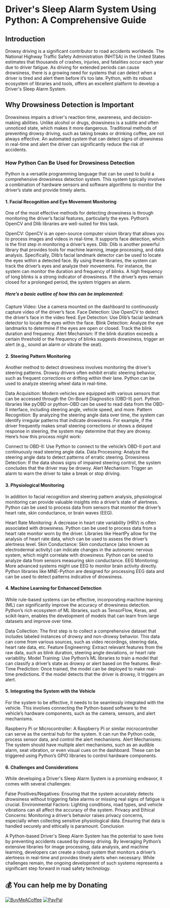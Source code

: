 # Driver's Sleep Alarm System Using Python: A Comprehensive Guide
## Introduction

Drowsy driving is a significant contributor to road accidents worldwide. The National Highway Traffic Safety Administration (NHTSA) in the United States estimates that thousands of crashes, injuries, and fatalities occur each year due to driver fatigue. As driving for extended periods can cause drowsiness, there is a growing need for systems that can detect when a driver is tired and alert them before it’s too late. Python, with its robust ecosystem of libraries and tools, offers an excellent platform to develop a Driver's Sleep Alarm System.

## Why Drowsiness Detection is Important

Drowsiness impairs a driver's reaction time, awareness, and decision-making abilities. Unlike alcohol or drugs, drowsiness is a subtle and often unnoticed state, which makes it more dangerous. Traditional methods of preventing drowsy driving, such as taking breaks or drinking coffee, are not always effective. An automated system that can detect signs of drowsiness in real-time and alert the driver can significantly reduce the risk of accidents.

### How Python Can Be Used for Drowsiness Detection

Python is a versatile programming language that can be used to build a comprehensive drowsiness detection system. This system typically involves a combination of hardware sensors and software algorithms to monitor the driver’s state and provide timely alerts.

#### 1. Facial Recognition and Eye Movement Monitoring

One of the most effective methods for detecting drowsiness is through monitoring the driver’s facial features, particularly the eyes. Python’s OpenCV and Dlib libraries are well-suited for this task.

OpenCV: OpenCV is an open-source computer vision library that allows you to process images and videos in real-time. It supports face detection, which is the first step in monitoring a driver’s eyes.
Dlib: Dlib is another powerful library that provides tools for machine learning, image processing, and data analysis. Specifically, Dlib’s facial landmark detector can be used to locate the eyes within a detected face.
By using these libraries, the system can track the driver’s eyes and analyze their movements. For instance, the system can monitor the duration and frequency of blinks. A high frequency of long blinks is a strong indicator of drowsiness. If the driver’s eyes remain closed for a prolonged period, the system triggers an alarm.

##### Here’s a basic outline of how this can be implemented:

Capture Video: Use a camera mounted on the dashboard to continuously capture video of the driver’s face.
Face Detection: Use OpenCV to detect the driver’s face in the video feed.
Eye Detection: Use Dlib’s facial landmark detector to locate the eyes within the face.
Blink Detection: Analyze the eye landmarks to determine if the eyes are open or closed. Track the blink duration and frequency.
Alert Mechanism: If the blink duration exceeds a certain threshold or the frequency of blinks suggests drowsiness, trigger an alert (e.g., sound an alarm or vibrate the seat).
#### 2. Steering Pattern Monitoring

Another method to detect drowsiness involves monitoring the driver’s steering patterns. Drowsy drivers often exhibit erratic steering behavior, such as frequent corrections or drifting within their lane. Python can be used to analyze steering wheel data in real-time.

Data Acquisition: Modern vehicles are equipped with various sensors that can be accessed through the On-Board Diagnostics (OBD-II) port. Python libraries like pyOBD or python-OBD can be used to read data from the OBD-II interface, including steering angle, vehicle speed, and more.
Pattern Recognition: By analyzing the steering angle data over time, the system can identify irregular patterns that indicate drowsiness. For example, if the driver frequently makes small steering corrections or shows a delayed response in steering, the system may determine that they are drowsy.
Here’s how this process might work:

Connect to OBD-II: Use Python to connect to the vehicle’s OBD-II port and continuously read steering angle data.
Data Processing: Analyze the steering angle data to detect patterns of erratic steering.
Drowsiness Detection: If the data shows signs of impaired steering control, the system concludes that the driver may be drowsy.
Alert Mechanism: Trigger an alarm to warn the driver to take a break or stop driving.
#### 3. Physiological Monitoring

In addition to facial recognition and steering pattern analysis, physiological monitoring can provide valuable insights into a driver’s state of alertness. Python can be used to process data from sensors that monitor the driver’s heart rate, skin conductance, or brain waves (EEG).

Heart Rate Monitoring: A decrease in heart rate variability (HRV) is often associated with drowsiness. Python can be used to process data from a heart rate monitor worn by the driver. Libraries like HeartPy allow for the analysis of heart rate data, which can be used to assess the driver’s alertness level.
Skin Conductance: Skin conductance (also known as electrodermal activity) can indicate changes in the autonomic nervous system, which might correlate with drowsiness. Python can be used to analyze data from sensors measuring skin conductance.
EEG Monitoring: More advanced systems might use EEG to monitor brain activity directly. Python libraries like MNE-Python are designed for processing EEG data and can be used to detect patterns indicative of drowsiness.
#### 4. Machine Learning for Enhanced Detection

While rule-based systems can be effective, incorporating machine learning (ML) can significantly improve the accuracy of drowsiness detection. Python’s rich ecosystem of ML libraries, such as TensorFlow, Keras, and scikit-learn, enables the development of models that can learn from large datasets and improve over time.

Data Collection: The first step is to collect a comprehensive dataset that includes labeled instances of drowsy and non-drowsy behavior. This data can come from various sources, such as video recordings, steering data, heart rate data, etc.
Feature Engineering: Extract relevant features from the raw data, such as blink duration, steering angle deviations, or heart rate variability.
Model Training: Use Python’s ML libraries to train a model that can classify a driver’s state as drowsy or alert based on the features.
Real-Time Prediction: Once trained, the model can be deployed to make real-time predictions. If the model detects that the driver is drowsy, it triggers an alert.
#### 5. Integrating the System with the Vehicle

For the system to be effective, it needs to be seamlessly integrated with the vehicle. This involves connecting the Python-based software to the vehicle’s hardware components, such as the camera, sensors, and alert mechanisms.

Raspberry Pi or Microcontroller: A Raspberry Pi or similar microcontroller can serve as the central hub for the system. It can run the Python code, process sensor data, and control the alert mechanisms.
Alert Mechanisms: The system should have multiple alert mechanisms, such as an audible alarm, seat vibration, or even visual cues on the dashboard. These can be triggered using Python’s GPIO libraries to control hardware components.
#### 6. Challenges and Considerations

While developing a Driver's Sleep Alarm System is a promising endeavor, it comes with several challenges:

False Positives/Negatives: Ensuring that the system accurately detects drowsiness without triggering false alarms or missing real signs of fatigue is crucial.
Environmental Factors: Lighting conditions, road types, and vehicle vibrations can all affect the accuracy of the system.
Privacy and Ethical Concerns: Monitoring a driver’s behavior raises privacy concerns, especially when collecting sensitive physiological data. Ensuring that data is handled securely and ethically is paramount.
Conclusion

A Python-based Driver's Sleep Alarm System has the potential to save lives by preventing accidents caused by drowsy driving. By leveraging Python’s extensive libraries for image processing, data analysis, and machine learning, developers can create a robust system that monitors a driver’s alertness in real-time and provides timely alerts when necessary. While challenges remain, the ongoing development of such systems represents a significant step forward in road safety technology.


 ## 💰 You can help me by Donating
  [![BuyMeACoffee](https://img.shields.io/badge/Buy%20Me%20a%20Coffee-ffdd00?style=for-the-badge&logo=buy-me-a-coffee&logoColor=black)](https://buymeacoffee.com/stalin143) [![PayPal](https://img.shields.io/badge/PayPal-00457C?style=for-the-badge&logo=paypal&logoColor=white)](https://paypal.me/stalinS143) 

  

